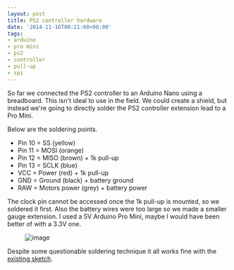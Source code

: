 ```yaml
---
layout: post
title: PS2 controller hardware
date: '2014-11-16T00:21:00+08:00'
tags:
- arduino
- pro mini
- ps2
- controller
- pull-up
- spi
---
```

So far we connected the PS2 controller to an Arduino Nano using a breadboard. This isn't ideal to use in the field. We could create a shield, but instead we're going to directly solder the PS2 controller extension lead to a Pro Mini.

Below are the soldering points.

- Pin 10 = SS (yellow)
- Pin 11 = MOSI (orange)
- Pin 12 = MISO (brown) + 1k pull-up
- Pin 13 = SCLK (blue)
- VCC = Power (red) + 1k pull-up
- GND = Ground (black) + battery ground
- RAW = Motors power (grey) + battery power

The clock pin cannot be accessed once the 1k pull-up is mounted, so we soldered it first. Also the battery wires were too large so we made a smaller gauge extension. I used a 5V Arduino Pro Mini, maybe I would have been better of with a 3.3V one.

<figure class="tmblr-full" data-orig-height="357" data-orig-width="500" data-orig-src="https://64.media.tumblr.com/5e0336dc3fc79ebe88db74ec25538f1d/tumblr_inline_nf3vtdHn681snd83q.jpg"><img alt="image" src="https://64.media.tumblr.com/93c9477c8405ebf26cf70fcac31cfd42/tumblr_inline_pkpqk2BnvZ1snd83q_540.jpg" data-orig-height="357" data-orig-width="500" data-orig-src="https://64.media.tumblr.com/5e0336dc3fc79ebe88db74ec25538f1d/tumblr_inline_nf3vtdHn681snd83q.jpg"></figure>

Despite some questionable soldering technique it all works fine with the [existing sketch](https://github.com/marcv81/quadcopter/tree/021c74899a0ac0c289ffa5c149bde3a148230bc4/sketches/PS2Test).
